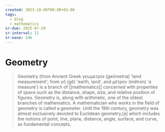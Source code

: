 ```yaml
---
created: 2023-10-06T00:00+03:00
tags:
  - blog
  - mathematics
sr-due: 2025-07-29
sr-interval: 11
sr-ease: 246
---
```


# Geometry

> Geometry (from Ancient Greek γεωμετρία (geōmetría) 'land measurement'; from γῆ
> (gê) 'earth, land', and μέτρον (métron) 'a measure') is a branch of
> [[mathematics]] concerned with properties of space such as the distance,
> shape, size, and relative position of figures. Geometry is, along with
> arithmetic, one of the oldest branches of mathematics. A mathematician who
> works in the field of geometry is called a geometer. Until the 19th century,
> geometry was almost exclusively devoted to Euclidean geometry,[a] which
> includes the notions of point, line, plane, distance, angle, surface, and
> curve, as fundamental concepts.
